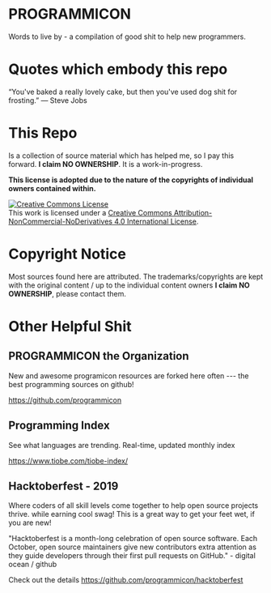 # PROGRAMMICON

Words to live by - a compilation of good shit to help new programmers. 

# Quotes which embody this repo

“You've baked a really lovely cake, but then you've used dog shit for frosting.”  ― Steve Jobs


# This Repo 
Is a collection of source material which has helped me, so I pay this forward. **I claim NO OWNERSHIP**. It is a work-in-progress.

**This license is adopted due to the nature of the copyrights of individual owners contained within.**

[![Creative Commons License](https://i.creativecommons.org/l/by-nc-nd/4.0/88x31.png)](http://creativecommons.org/licenses/by-nc-nd/4.0/)  
This work is licensed under a [Creative Commons Attribution-NonCommercial-NoDerivatives 4.0 International License](http://creativecommons.org/licenses/by-nc-nd/4.0/).

# Copyright Notice
Most sources found here are attributed. The trademarks/copyrights are kept with the original content / up to the individual content owners **I claim NO OWNERSHIP**,  please contact them.

# Other Helpful Shit

## PROGRAMMICON the Organization

New and awesome programicon resources are forked here often --- the best programming sources on github! 

https://github.com/programmicon


## Programming Index
See what languages are trending. Real-time, updated monthly index 

https://www.tiobe.com/tiobe-index/


## Hacktoberfest - 2019
Where coders of all skill levels come together to help open source projects thrive. while earning cool swag! This is a great way to get your feet wet, if you are new!

"Hacktoberfest is a month-long celebration of open source software. Each October, open source maintainers give new contributors extra attention as they guide developers through their first pull requests on GitHub." - digital ocean / github

Check out the details https://github.com/programmicon/hacktoberfest
